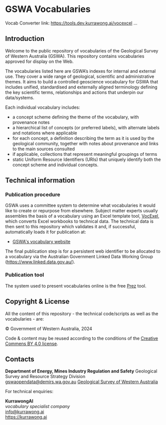 # GSWA Vocabularies

Vocab Converter link: <https://tools.dev.kurrawong.ai/vocexcel>
...

## Introduction
Welcome to the public repository of vocabularies of the Geological Survey of Western Australia (GSWA). This repository contains vocabularies approved for display on the Web.

The vocabularies listed here are GSWA’s indexes for internal and external use. They cover a wide range of geological, scientific and administrative themes. It aims to build a controlled geoscience vocabulary for GSWA that includes unified, standardised and externally
aligned terminology defining the key scientific terms, relationships and actions that underpin our data/systems.

Each individual vocabulary includes:
 - a concept scheme defining the theme of the vocabulary, with provenance notes
 - a hierarchical list of concepts (or preferred labels), with alternate labels and notations where applicable
 - for each concept, a definition describing the term as it is used by the geological community, together with notes about provenance and links to the main sources consulted
 - if applicable, collections that represent meaningful groupings of terms
 - static Uniform Resource Identifiers (URIs) that uniquely identify both the concept scheme and individual concepts.

## Technical information

### Publication procedure

GSWA uses a committee system to determine what vocabularies it would like to create or repurpose from elsewhere. Subject matter experts usually assembles the basis of a vocabulary using an Excel template tool, [VocExel](https://tools.dev.kurrawong.ai/vocexcel), which converts Excel workbooks to technical data. The technical data is then sent to this repository which validates it and, if successful, automatically loads it for publication at:

* [GSWA's vocabulary website](https://vocabulary.gswa.kurrawong.ai/v/vocab)

The final publication step is for a persistent web identifier to be allocated to a vocabulary via the Australian Government Linked Data Working Group (<https://www.linked.data.gov.au/>).

### Publication tool

The system used to present vocabularies online is the free [Prez](https://docs.kurrawong.ai/prez/Overview) tool.

## Copyright & License

All the content of this repository - the technical code/scripts as well as the vocabularies - are:

&copy; Government of Western Australia, 2024

Code & content may be reused according to the conditions of the [Creative Commens BY 4.0 license](https://creativecommons.org/licenses/by/4.0/).

## Contacts

**Department of Energy, Mines Industry Regulation and Safety**
Geological Survey and Resource Strategy Division  
<gswaopendata@demirs.wa.gov.au>
[Geological Survey of Western Australia](https://www.dmp.wa.gov.au/Geological-Survey/Geological-Survey-262.aspx)

For technical enquiries:

**KurrawongAI**  
_vocabulary specialist company_  
<info@kurrawong.ai>  
<https://kurrawong.ai>  
